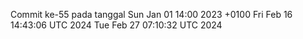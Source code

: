 Commit ke-55 pada tanggal Sun Jan 01 14:00 2023 +0100
Fri Feb 16 14:43:06 UTC 2024
Tue Feb 27 07:10:32 UTC 2024
